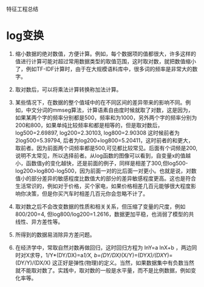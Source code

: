特征工程总结

# log变换

1. 缩小数据的绝对数值，方便计算。例如，每个数据项的值都很大，许多这样的值进行计算可能对超过常用数据类型的取值范围，这时取对数，就把数值缩小了，例如TF-IDF计算时，由于在大规模语料库中，很多词的频率是非常大的数字。

2. 取对数后，可以将乘法计算转换称加法计算。

3. 某些情况下，在数据的整个值域中的在不同区间的差异带来的影响不同。例如，中文分词的mmseg算法，计算语素自由度时候就取了对数，这是因为，如果某两个字的频率分别都是500，频率和为1000，另外两个字的频率分别为200和800，如果单纯比较频率和都是相等的，但是取对数后，log500=2.69897, log200=2.30103, log800=2.90308 这时候前者为2log500=5.39794, 后者为log200+log800=5.20411，这时前者的和更大，取前者。因为前面两个词频率都是500,可见都比较常见。后面有个词频是200,说明不太常见，所以选择前者。从log函数的图像可以看到，自变量x的值越小，函数值y的变化越快，还是前面的例子，同样是相差了300,但log500-log200>log800-log500，因为前面一对的比后面一对更小。也就是说，对数值小的部分差异的敏感程度比数值大的部分的差异敏感程度更高。这也是符合生活常识的，例如对于价格，买个家电，如果价格相差几百元能够很大程度影响你决策，但是你买汽车时相差几百元你会忽略不计了。

4. 取对数之后不会改变数据的性质和相关关系，但压缩了变量的尺度，例如800/200=4, 但log800/log200=1.2616，数据更加平稳，也消弱了模型的共线性、异方差性等。

5. 所得到的数据易消除异方差问题。

6. 在经济学中，常取自然对数再做回归，这时回归方程为 lnY=a lnX+b ，两边同时对X求导，1/Y*(DY/DX)=a*1/X, b=(DY/DX)*(X/Y)=(DY*X)/(DX*Y)=(DY/Y)/(DX/X) 这正好是弹性(物理)的定义。当然，如果数据集中有负数当然就不能取对数了。实践中，取对数的一般是水平量，而不是比例数据，例如变化率等。